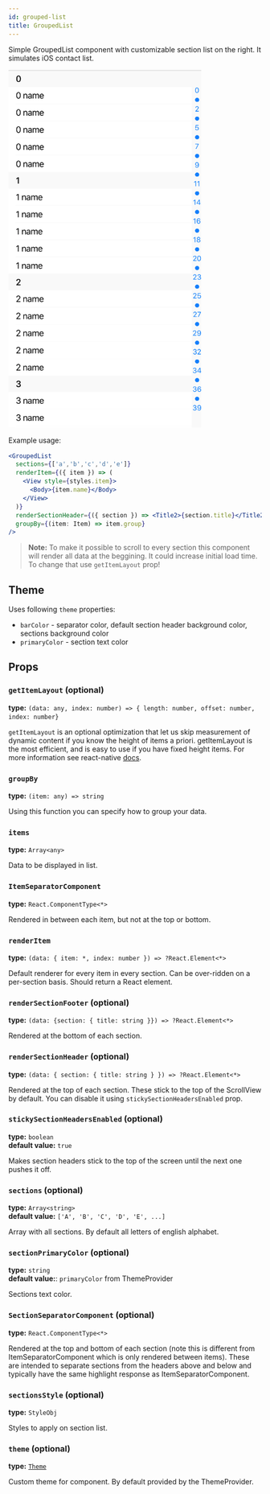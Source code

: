 ```yaml
---
id: grouped-list
title: GroupedList
---
```


Simple GroupedList component with customizable section list on the right.
It simulates iOS contact list.

![GroupedList component](assets/grouped-list.png)

Example usage:
```jsx
<GroupedList
  sections={['a','b','c','d','e']}
  renderItem={({ item }) => (
    <View style={styles.item}>
      <Body>{item.name}</Body>
    </View>
  )}
  renderSectionHeader={({ section }) => <Title2>{section.title}</Title2>}
  groupBy={(item: Item) => item.group}
/>
```

>**Note:** To make it possible to scroll to every section this component will render all data at the beggining. It could increase initial load time. To change that use `getItemLayout` prop!

## Theme
Uses following `theme` properties:
- `barColor` - separator color, default section header background color, sections background color
- `primaryColor` - section text color

## Props

### `getItemLayout` (optional)
**type:** `(data: any, index: number) => { length: number, offset: number, index: number}`

`getItemLayout` is an optional optimization that let us skip measurement of dynamic content if you know the height of items a priori. getItemLayout is the most efficient, and is easy to use if you have fixed height items. For more information see react-native [docs](https://facebook.github.io/react-native/docs/flatlist.html#getitemlayout).

### `groupBy`
**type:** `(item: any) => string`

Using this function you can specify how to group your data.

### `items`
**type:** `Array<any>`

Data to be displayed in list.

### `ItemSeparatorComponent`
**type:** `React.ComponentType<*>`

Rendered in between each item, but not at the top or bottom.

### `renderItem`
**type:** `(data: { item: *, index: number }) => ?React.Element<*>`

Default renderer for every item in every section. Can be over-ridden on a per-section basis. Should return a React element.

### `renderSectionFooter` (optional)
**type:** `(data: {section: { title: string }}) => ?React.Element<*>`

Rendered at the bottom of each section.

### `renderSectionHeader` (optional)
**type:** `(data: { section: { title: string } }) => ?React.Element<*>`

Rendered at the top of each section. These stick to the top of the ScrollView by default. You can disable it using `stickySectionHeadersEnabled` prop.

### `stickySectionHeadersEnabled` (optional)
**type:** `boolean`   
**default value:** `true`

Makes section headers stick to the top of the screen until the next one pushes it off.

### `sections` (optional)
**type:** `Array<string>`   
**default value:** `['A', 'B', 'C', 'D', 'E', ...]`

Array with all sections. By default all letters of english alphabet.

### `sectionPrimaryColor` (optional)
**type:** `string`   
**default value:**: `primaryColor` from ThemeProvider

Sections text color.

### `SectionSeparatorComponent` (optional)
**type:** `React.ComponentType<*>`

Rendered at the top and bottom of each section (note this is different from ItemSeparatorComponent which is only rendered between items). These are intended to separate sections from the headers above and below and typically have the same highlight response as ItemSeparatorComponent.

### `sectionsStyle` (optional)
**type:** `StyleObj`

Styles to apply on section list.

### `theme` (optional)
**type:** [`Theme`](theme.html)

Custom theme for component. By default provided by the ThemeProvider.
